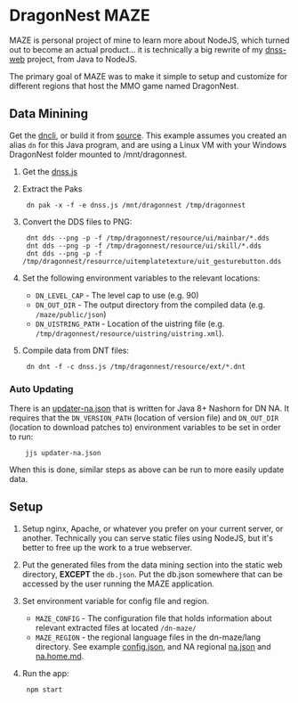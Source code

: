 # DragonNest MAZE
MAZE is personal project of mine to learn more about NodeJS, which turned out to become an actual product... it is technically a big rewrite of my [dnss-web](https://github.com/ben-lei/dnss-web) project, from Java to NodeJS. 

The primary goal of MAZE was to make it simple to setup and customize for different regions that host the MMO game named DragonNest.

## Data Minining
Get the [dncli](https://github.com/ben-lei/dncli/releases/download/dncli-1.0/dncli-1.0.jar), or build it from [source](https://github.com/ben-lei/dncli). This example assumes you created an alias `dn` for this Java program, and are using a Linux VM with your Windows DragonNest folder mounted to /mnt/dragonnest.

1. Get the [dnss.js](https://raw.githubusercontent.com/ben-lei/dncli/master/dnss.js)
2. Extract the Paks

        dn pak -x -f -e dnss.js /mnt/dragonnest /tmp/dragonnest

3. Convert the DDS files to PNG:
    
        dnt dds --png -p -f /tmp/dragonnest/resource/ui/mainbar/*.dds
        dnt dds --png -p -f /tmp/dragonnest/resource/ui/skill/*.dds
        dnt dds --png -p -f /tmp/dragonnest/resourrce/uitemplatetexture/uit_gesturebutton.dds

4. Set the following environment variables to the relevant locations:
    - `DN_LEVEL_CAP` - The level cap to use (e.g. 90)
    - `DN_OUT_DIR` - The output directory from the compiled data (e.g. `/maze/public/json`)
    - `DN_UISTRING_PATH` - Location of the uistring file (e.g. `/tmp/dragonnest/resource/uistring/uistring.xml`).
    
5. Compile data from DNT files:
    
        dn dnt -f -c dnss.js /tmp/dragonnest/resource/ext/*.dnt

### Auto Updating
There is an [updater-na.json](https://raw.githubusercontent.com/ben-lei/dncli/master/updater-na.js) that is written for Java 8+ Nashorn for DN NA. It requires that the `DN_VERSION_PATH` (location of version file) and `DN_OUT_DIR` (location to download patches to) environment variables to be set in order to run:

        jjs updater-na.json

When this is done, similar steps as above can be run to more easily update data.

## Setup
1. Setup nginx, Apache, or whatever you prefer on your current server, or another. Technically you can serve static files using NodeJS, but it's better to free up the work to a true webserver.
2. Put the generated files from the data mining section into the static web directory, **EXCEPT** the `db.json`. Put the db.json somewhere that can be accessed by the user running the MAZE application.
3. Set environment variable for config file and region.
    - `MAZE_CONFIG` - The configuration file that holds information about relevant extracted files at located `/dn-maze/`
    - `MAZE_REGION` - the regional language files in the dn-maze/lang directory.
    See example [config.json](https://raw.githubusercontent.com/ben-lei/dn-maze/master/config.json), and NA regional [na.json](https://raw.githubusercontent.com/ben-lei/dn-maze/master/lang/na.json) and [na.home.md](https://raw.githubusercontent.com/ben-lei/dn-maze/master/lang/na.home.md).
4. Run the app:

        npm start
